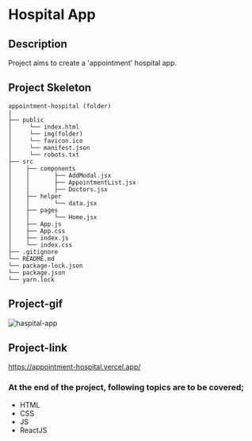 # Hospital App
## Description
Project aims to create a 'appointment' hospital app.
## Project Skeleton
```
appointment-hospital (folder)
|       
├── public
│     └── index.html
│     └── img(folder)
│     └── favicon.ico
│     └── manifest.json
│     └── robots.txt
├── src
│    ├── components
│    │       ├── AddModal.jsx
│    │       ├── AppointmentList.jsx
│    │       ├── Doctors.jsx
│    ├── helper
│    │       └── data.jsx
│    ├── pages
│    │       └── Home.jsx
│    ├── App.js
│    ├── App.css
│    ├── index.js
│    └── index.css
├── .gitignore
└── README.md
└── package-lock.json
└── package.json
└── yarn.lock
```
## Project-gif
![haspital-app](https://github.com/axel-ac/appoinment-hospital/assets/102467587/7c7f1cab-d5d0-4492-a95c-f299455e783d)
## Project-link
https://appointment-hospital.vercel.app/
### At the end of the project, following topics are to be covered;
- HTML
- CSS
- JS
- ReactJS
